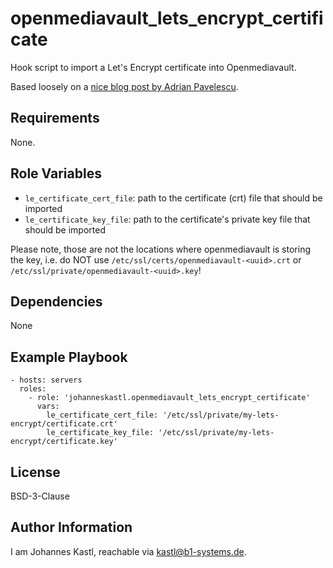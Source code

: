 openmediavault_lets_encrypt_certificate
=========

Hook script to import a Let's Encrypt certificate into Openmediavault.

Based loosely on a [nice blog post by Adrian Pavelescu](https://adrian.work/post/openmediavault-5-letsencrypt-certbot-dns-cloudflare/).

Requirements
------------

None.

Role Variables
--------------

- `le_certificate_cert_file`: path to the certificate (crt) file that should be imported
- `le_certificate_key_file`: path to the certificate's private key file that should be imported

Please note, those are not the locations where openmediavault is storing the key, i.e. do NOT use `/etc/ssl/certs/openmediavault-<uuid>.crt` or `/etc/ssl/private/openmediavault-<uuid>.key`!


Dependencies
------------

None

Example Playbook
----------------

    - hosts: servers
      roles:
        - role: 'johanneskastl.openmediavault_lets_encrypt_certificate'
          vars:
            le_certificate_cert_file: '/etc/ssl/private/my-lets-encrypt/certificate.crt'
            le_certificate_key_file: '/etc/ssl/private/my-lets-encrypt/certificate.key'

License
-------

BSD-3-Clause

Author Information
------------------

I am Johannes Kastl, reachable via kastl@b1-systems.de.
